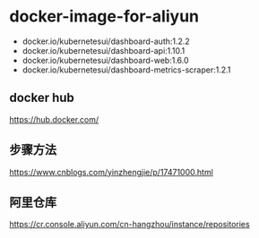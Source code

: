 # docker-image-for-aliyun
- docker.io/kubernetesui/dashboard-auth:1.2.2
- docker.io/kubernetesui/dashboard-api:1.10.1
- docker.io/kubernetesui/dashboard-web:1.6.0
- docker.io/kubernetesui/dashboard-metrics-scraper:1.2.1



## docker hub
https://hub.docker.com/

## 步骤方法
https://www.cnblogs.com/yinzhengjie/p/17471000.html

## 阿里仓库
https://cr.console.aliyun.com/cn-hangzhou/instance/repositories
